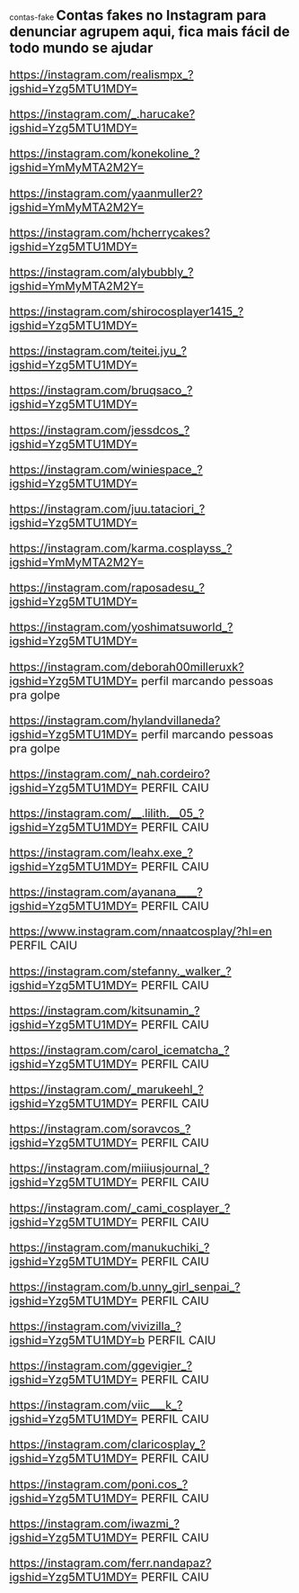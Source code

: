  contas-fake
<big><big><big><b>Contas fakes no Instagram para denunciar agrupem aqui, fica mais fácil de todo mundo se ajudar</b><big></big>

https://instagram.com/realismpx_?igshid=Yzg5MTU1MDY=

https://instagram.com/_.harucake?igshid=Yzg5MTU1MDY=

https://instagram.com/konekoline_?igshid=YmMyMTA2M2Y=

https://instagram.com/yaanmuller2?igshid=YmMyMTA2M2Y=

https://instagram.com/hcherrycakes?igshid=Yzg5MTU1MDY=

https://instagram.com/alybubbly_?igshid=YmMyMTA2M2Y=

https://instagram.com/shirocosplayer1415_?igshid=Yzg5MTU1MDY=

https://instagram.com/teitei.jyu_?igshid=Yzg5MTU1MDY=

https://instagram.com/bruqsaco_?igshid=Yzg5MTU1MDY=

https://instagram.com/jessdcos_?igshid=Yzg5MTU1MDY=

https://instagram.com/winiespace_?igshid=Yzg5MTU1MDY=

https://instagram.com/juu.tataciori_?igshid=Yzg5MTU1MDY=

https://instagram.com/karma.cosplayss_?igshid=YmMyMTA2M2Y=

https://instagram.com/raposadesu_?igshid=Yzg5MTU1MDY=

https://instagram.com/yoshimatsuworld_?igshid=Yzg5MTU1MDY=

https://instagram.com/deborah00milleruxk?igshid=Yzg5MTU1MDY= perfil marcando pessoas pra golpe

https://instagram.com/hylandvillaneda?igshid=Yzg5MTU1MDY= perfil marcando pessoas pra golpe

https://instagram.com/_nah.cordeiro?igshid=Yzg5MTU1MDY= PERFIL CAIU

https://instagram.com/__.lilith.__05_?igshid=Yzg5MTU1MDY= PERFIL CAIU

https://instagram.com/leahx.exe_?igshid=Yzg5MTU1MDY= PERFIL CAIU

https://instagram.com/ayanana____?igshid=Yzg5MTU1MDY= PERFIL CAIU

https://www.instagram.com/nnaatcosplay/?hl=en PERFIL CAIU

https://instagram.com/stefanny._walker_?igshid=Yzg5MTU1MDY= PERFIL CAIU

https://instagram.com/kitsunamin_?igshid=Yzg5MTU1MDY= PERFIL CAIU

https://instagram.com/carol_icematcha_?igshid=Yzg5MTU1MDY= PERFIL CAIU

https://instagram.com/_marukeehl_?igshid=Yzg5MTU1MDY= PERFIL CAIU

https://instagram.com/soravcos_?igshid=Yzg5MTU1MDY=  PERFIL CAIU

https://instagram.com/miiiusjournal_?igshid=Yzg5MTU1MDY= PERFIL CAIU

https://instagram.com/_cami_cosplayer_?igshid=Yzg5MTU1MDY= PERFIL CAIU

https://instagram.com/manukuchiki_?igshid=Yzg5MTU1MDY= PERFIL CAIU

https://instagram.com/b.unny_girl_senpai_?igshid=Yzg5MTU1MDY= PERFIL CAIU

https://instagram.com/vivizilla_?igshid=Yzg5MTU1MDY=b PERFIL CAIU

https://instagram.com/ggevigier_?igshid=Yzg5MTU1MDY= PERFIL CAIU

https://instagram.com/viic___k_?igshid=Yzg5MTU1MDY= PERFIL CAIU

https://instagram.com/claricosplay_?igshid=Yzg5MTU1MDY= PERFIL CAIU

https://instagram.com/poni.cos_?igshid=Yzg5MTU1MDY= PERFIL CAIU

https://instagram.com/iwazmi_?igshid=Yzg5MTU1MDY= PERFIL CAIU

https://instagram.com/ferr.nandapaz?igshid=Yzg5MTU1MDY= PERFIL CAIU


